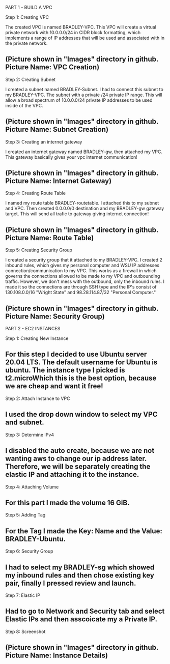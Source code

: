 PART 1 - BUILD A VPC

Step 1: Creating VPC

The created VPC is named BRADLEY-VPC. This VPC will create a virtual private network with 10.0.0.0/24 in CIDR block formatting,
which implements a range of IP addresses that will be used and associated with in the private network. 

(Picture shown in "Images" directory in github. Picture Name: VPC Creation) 
-----------------------------------------------------------------------------------------------------------------------------------------
Step 2: Creating Subnet

I created a subnet named BRADLEY-Subnet. I had to connect this subnet to my BRADLEY-VPC. The subnet with a private /24 private IP
range. This will allow a broad spectrum of 10.0.0.0/24 private IP addresses to be used inside of the VPC.

(Picture shown in "Images" directory in github. Picture Name: Subnet Creation) 
-----------------------------------------------------------------------------------------------------------------------------------------
Step 3: Creating an internet gateway

I created an internet gateway named BRADLEY-gw, then attached my VPC. This gateway basically gives your vpc internet communication!

(Picture shown in "Images" directory in github. Picture Name: Internet Gateway)
-----------------------------------------------------------------------------------------------------------------------------------------
Step 4: Creating Route Table

I named my route table BRADLEY-routetable. I attached this to my subnet and VPC. Then created 0.0.0.0/0 destination and my BRADLEY-gw 
gateway target. This will send all trafic to gateway giving internet connection!

(Picture shown in "Images" directory in github. Picture Name: Route Table)
-----------------------------------------------------------------------------------------------------------------------------------------
Step 5: Creating Security Group

I created a security group that it attached to my BRADLEY-VPC. I created 2 inbound rules, which gives my personal computer and WSU IP 
addresses connection/communication to my VPC. This works as a firewall in which governs the connections allowed to be made to my VPC and outbounding traffic. However, we don't mess with the outbound, only the inbound rules. I made it so the connections are through SSH type 
and the IP's consist of 130.108.0.0/16 "Wright State" and 98.28.114.87/32 "Personal Computer."

(Picture shown in "Images" directory in github. Picture Name: Security Group)
-----------------------------------------------------------------------------------------------------------------------------------------
PART 2 - EC2 INSTANCES

Step 1: Creating New Instance

For this step I decided to use Ubuntu server 20.04 LTS. The default username for Ubuntu is ubuntu. The instance type I picked is t2.microWhich this is the best option, because we are cheap and want it free!
-----------------------------------------------------------------------------------------------------------------------------------------
Step 2: Attach Instance to VPC

I used the drop down window to select my VPC and subnet.
-----------------------------------------------------------------------------------------------------------------------------------------
Step 3: Determine IPv4

I disabled the auto create, because we are not wanting aws to change our ip address later. Therefore, we will be separately creating the elastic IP and attaching it to the instance.
-----------------------------------------------------------------------------------------------------------------------------------------
Step 4: Attaching Volume

For this part I made the volume 16 GiB.
-----------------------------------------------------------------------------------------------------------------------------------------
Step 5: Adding Tag

For the Tag I made the Key: Name and the Value: BRADLEY-Ubuntu. 
-----------------------------------------------------------------------------------------------------------------------------------------
Step 6: Security Group

I had to select my BRADLEY-sg which showed my inbound rules and then chose existing key pair, finally I pressed review and launch.
-----------------------------------------------------------------------------------------------------------------------------------------
Step 7: Elastic IP

Had to go to Network and Security tab and select Elastic IPs and then asscoicate my a Private IP.
-----------------------------------------------------------------------------------------------------------------------------------------
Step 8: Screenshot

(Picture shown in "Images" directory in github. Picture Name: Instance Details)
-----------------------------------------------------------------------------------------------------------------------------------------




